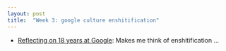 ```yaml
---
layout: post
title:  "Week 3: google culture enshitification"
---
```


* [Reflecting on 18 years at Google](https://ln.hixie.ch/?start=1700627373&count=1): Makes me think of enshitification ...
